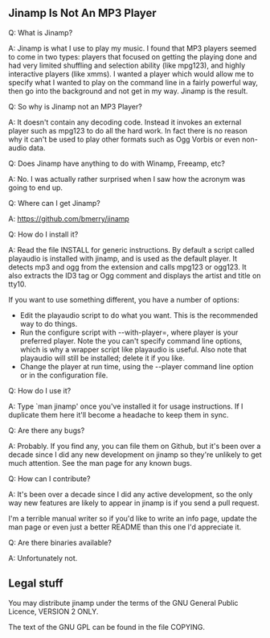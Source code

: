Jinamp Is Not An MP3 Player
---------------------------

Q: What is Jinamp?

A: Jinamp is what I use to play my music. I found that MP3 players seemed
to come in two types: players that focused on getting the playing done
and had very limited shuffling and selection ability (like mpg123), and
highly interactive players (like xmms). I wanted a player which would
allow me to specify what I wanted to play on the command line in a
fairly powerful way, then go into the background and not get in my way.
Jinamp is the result.

Q: So why is Jinamp not an MP3 Player?

A: It doesn't contain any decoding code. Instead it invokes an external
player such as mpg123 to do all the hard work. In fact there is no
reason why it can't be used to play other formats such as Ogg Vorbis or
even non-audio data.

Q: Does Jinamp have anything to do with Winamp, Freeamp, etc?

A: No. I was actually rather surprised when I saw how the acronym was
going to end up.

Q: Where can I get Jinamp?

A: https://github.com/bmerry/jinamp

Q: How do I install it?

A: Read the file INSTALL for generic instructions. By default a script
called playaudio is installed with jinamp, and is used as the default
player. It detects mp3 and ogg from the extension and calls mpg123 or
ogg123. It also extracts the ID3 tag or Ogg comment and displays the
artist and title on tty10.

If you want to use something different, you have a number of options:

- Edit the playaudio script to do what you want. This is the
recommended way to do things.
- Run the configure script with --with-player=<player>, where player is
your preferred player. Note the you can't specify command line options,
which is why a wrapper script like playaudio is useful. Also note that
playaudio will still be installed; delete it if you like.
- Change the player at run time, using the --player command line option
or in the configuration file.

Q: How do I use it?

A: Type `man jinamp' once you've installed it for usage instructions. If I
duplicate them here it'll become a headache to keep them in sync.

Q: Are there any bugs?

A: Probably. If you find any, you can file them on Github, but it's been over
a decade since I did any new development on jinamp so they're unlikely to get
much attention. See the man page for any known bugs.

Q: How can I contribute?

A: It's been over a decade since I did any active development, so the only way
new features are likely to appear in jinamp is if you send a pull request.

I'm a terrible manual writer so if you'd like to write an info page,
update the man page or even just a better README than this one I'd
appreciate it.

Q: Are there binaries available?

A: Unfortunately not.

Legal stuff
-----------
You may distribute jinamp under the terms of the GNU General Public Licence,
VERSION 2 ONLY.

The text of the GNU GPL can be found in the file COPYING.
